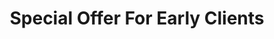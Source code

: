 ---
title: "Special Offer For Early Clients"
description: "Get 10% OFF + Free Hosting Setup when you book this week."
button:
  label: "Claim my 10% discount"
  url: "#"
notice:
  icon: "PiLightning"
  heading: "Limited Availability"
  text: "We only onboard 5 new clients per month. 2 spots left for this month — secure yours today."
---